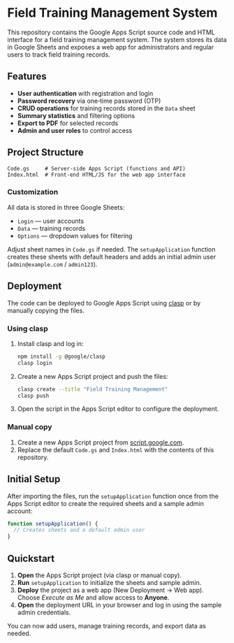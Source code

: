 # Field Training Management System

This repository contains the Google Apps Script source code and HTML interface for a field training management system. The system stores its data in Google Sheets and exposes a web app for administrators and regular users to track field training records.

## Features

- **User authentication** with registration and login
- **Password recovery** via one‑time password (OTP)
- **CRUD operations** for training records stored in the `Data` sheet
- **Summary statistics** and filtering options
- **Export to PDF** for selected records
- **Admin and user roles** to control access

## Project Structure

```
Code.gs     # Server‑side Apps Script (functions and API)
Index.html  # Front‑end HTML/JS for the web app interface
```

### Customization

All data is stored in three Google Sheets:

- `Login` — user accounts
- `Data` — training records
- `Options` — dropdown values for filtering

Adjust sheet names in `Code.gs` if needed. The `setupApplication` function creates these sheets with default headers and adds an initial admin user (`admin@example.com` / `admin123`).

## Deployment

The code can be deployed to Google Apps Script using [clasp](https://github.com/google/clasp) or by manually copying the files.

### Using clasp

1. Install clasp and log in:
   ```bash
   npm install -g @google/clasp
   clasp login
   ```
2. Create a new Apps Script project and push the files:
   ```bash
   clasp create --title "Field Training Management"
   clasp push
   ```
3. Open the script in the Apps Script editor to configure the deployment.

### Manual copy

1. Create a new Apps Script project from [script.google.com](https://script.google.com).
2. Replace the default `Code.gs` and `Index.html` with the contents of this repository.

## Initial Setup

After importing the files, run the `setupApplication` function once from the Apps Script editor to create the required sheets and a sample admin account:

```javascript
function setupApplication() {
  // Creates sheets and a default admin user
}
```

## Quickstart

1. **Open** the Apps Script project (via clasp or manual copy).
2. **Run** `setupApplication` to initialize the sheets and sample admin.
3. **Deploy** the project as a web app (New Deployment → Web app). Choose *Execute as Me* and allow access to **Anyone**.
4. **Open** the deployment URL in your browser and log in using the sample admin credentials.

You can now add users, manage training records, and export data as needed.

